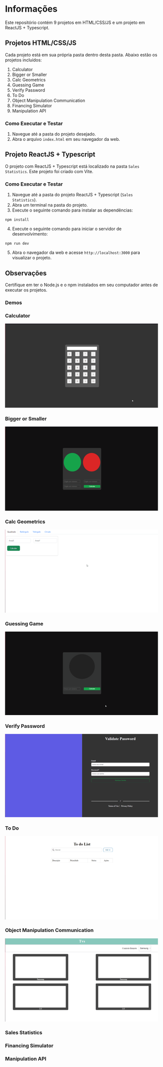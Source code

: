 # Informações

Este repositório contém 9 projetos em HTML/CSS/JS e um projeto em ReactJS + Typescript.

## Projetos HTML/CSS/JS

Cada projeto está em sua própria pasta dentro desta pasta. Abaixo estão os projetos incluídos:

1. Calculator
2. Bigger or Smaller
3. Calc Geometrics
4. Guessing Game
5. Verify Password
6. To Do
7. Object Manipulation Communication
9. Financing Simulator
10. Manipulation API

### Como Executar e Testar

1. Navegue até a pasta do projeto desejado.
2. Abra o arquivo `index.html` em seu navegador da web.

## Projeto ReactJS + Typescript

O projeto com ReactJS + Typescript está localizado na pasta `Sales Statistics`. Este projeto foi criado com Vite.

### Como Executar e Testar

1. Navegue até a pasta do projeto ReactJS + Typescript (`Sales Statistics`).
2. Abra um terminal na pasta do projeto.
3. Execute o seguinte comando para instalar as dependências:
```
npm install
```

4. Execute o seguinte comando para iniciar o servidor de desenvolvimento:
```
npm run dev
```

5. Abra o navegador da web e acesse `http://localhost:3000` para visualizar o projeto.

## Observações
Certifique em ter o Node.js e o npm instalados em seu computador antes de executar os projetos.

### Demos
### Calculator
<img src="./github/calculator.gif" />

### Bigger or Smaller
<img src="./github/bigger-or-smaller.gif" />


### Calc Geometrics
<img src="./github/calc-geometrics.gif" />

### Guessing Game
<img src="./github/guessing-game.gif" />

### Verify Password
<img src="./github/verify-password.gif" />

### To Do
<img src="./github/to-do.gif" />

### Object Manipulation Communication
<img src="./github/object-manipulation-communication.gif" />

### Sales Statistics


### Financing Simulator


### Manipulation API